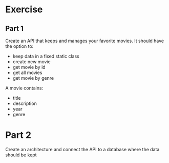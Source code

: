 # Exercise 
## Part 1
Create an API that keeps and manages your favorite movies. It should have the option to:
* keep data in a fixed static class
* create new movie
* get movie by id
* get all movies 
* get movie by genre

A movie contains:
* title
* description
* year
* genre

# Part 2
Create an architecture and connect the API to a database where the data should be kept



